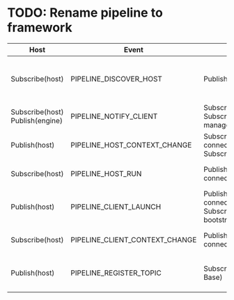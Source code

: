 # TODO: Rename pipeline to framework
| Host                                | Event                          | Client                                                | Event Description                                                                                                                                                               |
|-------------------------------------|--------------------------------|-------------------------------------------------------|---------------------------------------------------------------------------------------------------------------------------------------------------------------------------------|
| Subscribe(host)                     | PIPELINE_DISCOVER_HOST         | Publish(client)                                       | The client publish an event and waits for a reply in host, can't do it the other way around because host is initialized first and we can't have a list of all published events. |
| Subscribe(host)<br/>Publish(engine) | PIPELINE_NOTIFY_CLIENT         | Subscribe(client)<br/>Subscribe(asset manager)        | (Previously named PIPELINE_CLIENT_NOTIFICATION)Engine publishes the results of runing a plugin                                                                                  |
| Publish(host)                       | PIPELINE_HOST_CONTEXT_CHANGE   | Subscribe(Host connection)<br/>Subscribe(client)      | Event emited every time host changes the context                                                                                                                                |
| Subscribe(host)                     | PIPELINE_HOST_RUN              | Publish(Host connection)                              | Host connection emits this event to let the host know what client is asking to run                                                                                              |
| Publish(host)                       | PIPELINE_CLIENT_LAUNCH         | Publish(Host connection)<br/>Subscribe(DCC bootstrap) | Used to raise the UI client in the DCCs.                                                                                                                                        |
| Subscribe(host)                     | PIPELINE_CLIENT_CONTEXT_CHANGE | Publish(Host connection)                              | Context has been changed in the client side, needs to communnicate this to the host.                                                                                            |
| Publish(host)                       | PIPELINE_REGISTER_TOPIC        | Subscribe(*Definition Base)                           | Any definition should be subscribed to this event to be discovered by the host. * Definition Base its not the client neither the host, its a separated module.                  |